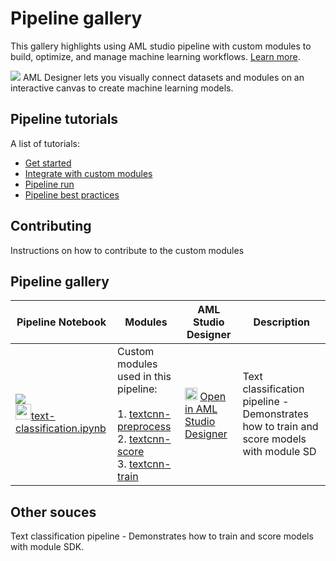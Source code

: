 # Pipeline gallery
This gallery highlights using AML studio pipeline with custom modules to build, optimize, and manage machine learning workflows. [Learn more](https://docs.microsoft.com/en-us/azure/machine-learning/concept-ml-pipelines).


![](https://camo.githubusercontent.com/1df59ecdbba29601542845a268b7766adfac8ba0/68747470733a2f2f7265636f64617461736574732e626c6f622e636f72652e77696e646f77732e6e65742f696d616765732f64657369676e65722d647261672d616e642d64726f702e676966)
AML Designer lets you visually connect datasets and modules on an interactive canvas to create machine learning models.

## Pipeline tutorials
A list of tutorials:
- [Get started](#)
- [Integrate with custom modules](#)
- [Pipeline run](#)
- [Pipeline best practices](#)

## Contributing
Instructions on how to contribute to the custom modules

## Pipeline gallery
| Pipeline Notebook | Modules | AML Studio Designer | Description |
| --- | --- | --- | --- |
|![](https://contentmamluswest001.blob.core.windows.net/content/14b2744cf8d6418c87ffddc3f3127242/9502630827244d60a1214f250e3bbca7/464eb78e197d4440a332a129d8d523eb/image?20608223568773365)<br><img src="https://maxcdn.icons8.com/Share/icon/p1em/Logos/github1600.png" width=25px>[text-classification.ipynb](https://github.com/Azure/DesignerPrivatePreviewFeatures/blob/master/azureml-modules/samples/text-classification.ipynb)|Custom modules used in this pipeline: <br><br>1. [textcnn-preprocess](https://github.com/Azure/DesignerPrivatePreviewFeatures/tree/master/azureml-modules/samples/modules/textcnn-preprocess)<br>2. [textcnn-score](https://github.com/Azure/DesignerPrivatePreviewFeatures/tree/master/azureml-modules/samples/modules/textcnn-score)<br>3. [textcnn-train](https://github.com/Azure/DesignerPrivatePreviewFeatures/tree/master/azureml-modules/samples/modules/textcnn-train)| <img src="https://ms-toolsai.gallerycdn.vsassets.io/extensions/ms-toolsai/vscode-ai/0.5.1/1556575437282/Microsoft.VisualStudio.Services.Icons.Default" width=20px> [Open in AML Studio Designer](https://github.com/Azure/DesignerPrivatePreviewFeatures/blob/master/azureml-modules/samples/text-classification.ipynb) | Text classification pipeline - Demonstrates how to train and score models with module SD|

## Other souces

 Text classification pipeline - Demonstrates how to train and score models with module SDK.